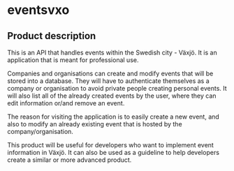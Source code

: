 # eventsvxo

## Product description
This is an API that handles events within the Swedish city - Växjö. It is an application that is meant for professional use.

Companies and organisations can create and modify events that will be stored into a database. They will have to authenticate themselves as a company or organisation to avoid private people creating personal events. It will also list all of the already created events by the user, where they can edit information or/and remove an event. 

The reason for visiting the application is to easily create a new event, and also to modify an already existing event that is hosted by the company/organisation.

This product will be useful for developers who want to implement event information in Växjö. It can also be used as a guideline to help developers create a similar or more advanced product.
